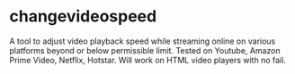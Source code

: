 # changevideospeed
A tool to adjust video playback speed while streaming online on various platforms beyond or below permissible limit. 
Tested on Youtube, Amazon Prime Video, Netflix, Hotstar.
Will work on HTML video players with no fail.

